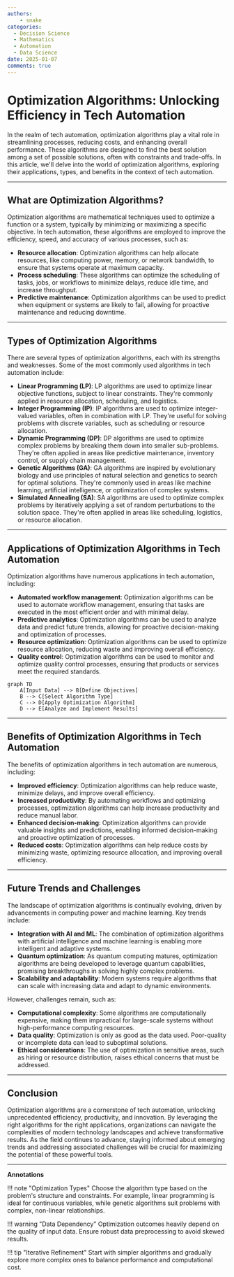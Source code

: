 ```yaml
---
authors: 
    - snake
categories:
  - Decision Science
  - Mathematics
  - Automation
  - Data Science
date: 2025-01-07
comments: true
---
```


# **Optimization Algorithms: Unlocking Efficiency in Tech Automation**

In the realm of tech automation, optimization algorithms play a vital role in streamlining processes, reducing costs, and enhancing overall performance. These algorithms are designed to find the best solution among a set of possible solutions, often with constraints and trade-offs. In this article, we'll delve into the world of optimization algorithms, exploring their applications, types, and benefits in the context of tech automation.

<!-- more -->

---

**What are Optimization Algorithms?**
------------------------------------

Optimization algorithms are mathematical techniques used to optimize a function or a system, typically by minimizing or maximizing a specific objective. In tech automation, these algorithms are employed to improve the efficiency, speed, and accuracy of various processes, such as:

* **Resource allocation**: Optimization algorithms can help allocate resources, like computing power, memory, or network bandwidth, to ensure that systems operate at maximum capacity.
* **Process scheduling**: These algorithms can optimize the scheduling of tasks, jobs, or workflows to minimize delays, reduce idle time, and increase throughput.
* **Predictive maintenance**: Optimization algorithms can be used to predict when equipment or systems are likely to fail, allowing for proactive maintenance and reducing downtime.

---

**Types of Optimization Algorithms**
--------------------------------------

There are several types of optimization algorithms, each with its strengths and weaknesses. Some of the most commonly used algorithms in tech automation include:

* **Linear Programming (LP)**: LP algorithms are used to optimize linear objective functions, subject to linear constraints. They're commonly applied in resource allocation, scheduling, and logistics.
* **Integer Programming (IP)**: IP algorithms are used to optimize integer-valued variables, often in combination with LP. They're useful for solving problems with discrete variables, such as scheduling or resource allocation.
* **Dynamic Programming (DP)**: DP algorithms are used to optimize complex problems by breaking them down into smaller sub-problems. They're often applied in areas like predictive maintenance, inventory control, or supply chain management.
* **Genetic Algorithms (GA)**: GA algorithms are inspired by evolutionary biology and use principles of natural selection and genetics to search for optimal solutions. They're commonly used in areas like machine learning, artificial intelligence, or optimization of complex systems.
* **Simulated Annealing (SA)**: SA algorithms are used to optimize complex problems by iteratively applying a set of random perturbations to the solution space. They're often applied in areas like scheduling, logistics, or resource allocation.

---

**Applications of Optimization Algorithms in Tech Automation**
-----------------------------------------------------------

Optimization algorithms have numerous applications in tech automation, including:

* **Automated workflow management**: Optimization algorithms can be used to automate workflow management, ensuring that tasks are executed in the most efficient order and with minimal delay.
* **Predictive analytics**: Optimization algorithms can be used to analyze data and predict future trends, allowing for proactive decision-making and optimization of processes.
* **Resource optimization**: Optimization algorithms can be used to optimize resource allocation, reducing waste and improving overall efficiency.
* **Quality control**: Optimization algorithms can be used to monitor and optimize quality control processes, ensuring that products or services meet the required standards.

```mermaid
graph TD
    A[Input Data] --> B[Define Objectives]
    B --> C[Select Algorithm Type]
    C --> D[Apply Optimization Algorithm]
    D --> E[Analyze and Implement Results]
```

---

**Benefits of Optimization Algorithms in Tech Automation**
-----------------------------------------------------------

The benefits of optimization algorithms in tech automation are numerous, including:

* **Improved efficiency**: Optimization algorithms can help reduce waste, minimize delays, and improve overall efficiency.
* **Increased productivity**: By automating workflows and optimizing processes, optimization algorithms can help increase productivity and reduce manual labor.
* **Enhanced decision-making**: Optimization algorithms can provide valuable insights and predictions, enabling informed decision-making and proactive optimization of processes.
* **Reduced costs**: Optimization algorithms can help reduce costs by minimizing waste, optimizing resource allocation, and improving overall efficiency.

---

**Future Trends and Challenges**
-----------------------------------

The landscape of optimization algorithms is continually evolving, driven by advancements in computing power and machine learning. Key trends include:

* **Integration with AI and ML**: The combination of optimization algorithms with artificial intelligence and machine learning is enabling more intelligent and adaptive systems.
* **Quantum optimization**: As quantum computing matures, optimization algorithms are being developed to leverage quantum capabilities, promising breakthroughs in solving highly complex problems.
* **Scalability and adaptability**: Modern systems require algorithms that can scale with increasing data and adapt to dynamic environments.

However, challenges remain, such as:

* **Computational complexity**: Some algorithms are computationally expensive, making them impractical for large-scale systems without high-performance computing resources.
* **Data quality**: Optimization is only as good as the data used. Poor-quality or incomplete data can lead to suboptimal solutions.
* **Ethical considerations**: The use of optimization in sensitive areas, such as hiring or resource distribution, raises ethical concerns that must be addressed.

---

**Conclusion**
----------

Optimization algorithms are a cornerstone of tech automation, unlocking unprecedented efficiency, productivity, and innovation. By leveraging the right algorithms for the right applications, organizations can navigate the complexities of modern technology landscapes and achieve transformative results. As the field continues to advance, staying informed about emerging trends and addressing associated challenges will be crucial for maximizing the potential of these powerful tools.

---

**Annotations**

!!! note "Optimization Types"
    Choose the algorithm type based on the problem's structure and constraints. For example, linear programming is ideal for continuous variables, while genetic algorithms suit problems with complex, non-linear relationships.

!!! warning "Data Dependency"
    Optimization outcomes heavily depend on the quality of input data. Ensure robust data preprocessing to avoid skewed results.

!!! tip "Iterative Refinement"
    Start with simpler algorithms and gradually explore more complex ones to balance performance and computational cost.
